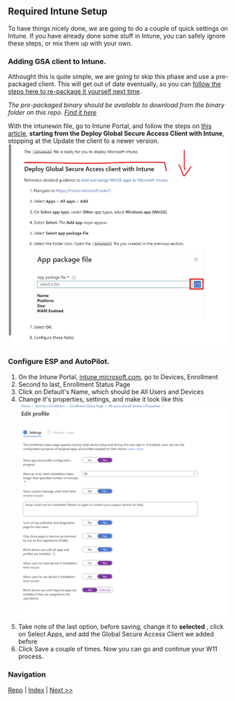 ## Required Intune Setup

To have things nicely done, we are going to do a couple of quick settings on Intune. If you have already done some stuff in Intune, you can safely ignore these steps, or mix them up with your own. 

### Adding GSA client to Intune. 
Althought this is quite simple, we are going to skip this phase and use a pre-packaged client. This will get out of date eventually, so you can [follow the steps here to re-package it yourself next time](https://learn.microsoft.com/en-us/entra/global-secure-access/how-to-install-windows-client#prerequisites). 

_The pre-packaged binary should be available to download from the binary folder on this repo. [Find it here](https://github.com/JPCortesP/DemoBuilder/releases/tag/v0.0.alpha.1)_

With the intunewin file, go to Intune Portal, and follow the steps on [this article](https://learn.microsoft.com/en-us/entra/global-secure-access/how-to-install-windows-client#install-the-global-secure-access-client), **starting from the Deploy Global Secure Access Client with Intune**, stopping at the Update the client to a newer version. ![alt text](../screenshots/Article.png)



### Configure ESP and AutoPilot. 
1. On the Intune Portal, [intune.microsoft.com](https://Intune.microsoft.com/), go to Devices, Enrollment
2. Second to last, Enrollment Status Page
3. Click on Default's Name, which should be All Users and Devices
4. Change it's properties, settings, and make it look like this![](../screenshots/2025-05-21-08-28-11.png)
5. Take note of the last option, before saving, change it to **selected** , click on Select Apps, and add the Global Secure Access Client we added before
6. Click Save a couple of times. Now you can go and continue your W11 process. 

### Navigation
[Repo](https://github.com/JPCortesP/DemoBuilder) | 
[Index](index.md) | 
[Next >>](6-Entra_ID_Private_Access.md)